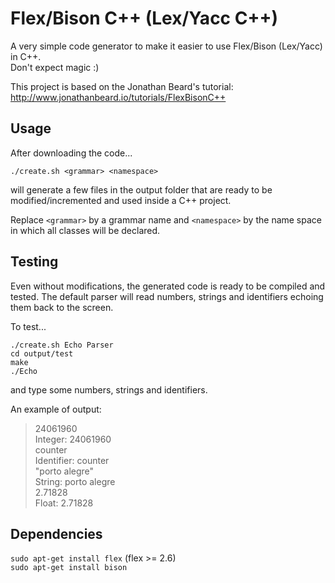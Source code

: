 # Flex/Bison C++ (Lex/Yacc C++)

A very simple code generator to make it easier to use Flex/Bison (Lex/Yacc) in C++.  
Don't expect magic :)

This project is based on the Jonathan Beard's tutorial:  
http://www.jonathanbeard.io/tutorials/FlexBisonC++


Usage
---------

After downloading the code...

`./create.sh <grammar> <namespace>`

will generate a few files in the output folder that are ready to be modified/incremented and used inside a C++ project. 

Replace `<grammar>` by a grammar name and `<namespace>` by the name space in which all classes will be declared.

Testing
----------
Even without modifications, the generated code is ready to be compiled and tested.
The default parser will read numbers, strings and identifiers echoing them back to the screen.

To test...

`./create.sh Echo Parser`  
`cd output/test`  
`make`  
`./Echo`  

and type some numbers, strings and identifiers.

An example of output:

> 24061960  
> Integer: 24061960  
> counter  
> Identifier: counter  
> "porto alegre"  
> String: porto alegre  
> 2.71828  
> Float: 2.71828  

Dependencies
------------
`sudo apt-get install flex` (flex >= 2.6)  
`sudo apt-get install bison`
